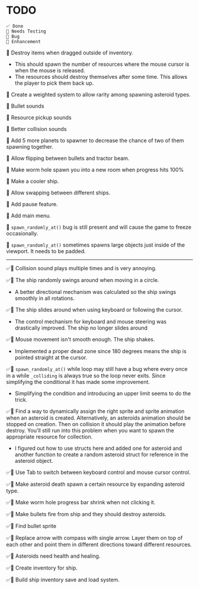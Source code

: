 # TODO

```
✅ Done
🧪 Needs Testing
🐞 Bug
💪 Enhancement
```

💪 Destroy items when dragged outside of inventory.

- This should spawn the number of resources where the mouse cursor is when the mouse is released.
- The resources should destroy themselves after some time. This allows the player to pick them back up.

💪 Create a weighted system to allow rarity among spawning asteroid types.

💪 Bullet sounds

💪 Resource pickup sounds

💪 Better collision sounds

💪 Add 5 more planets to spawner to decrease the chance of two of them spawning together.

💪 Allow flipping between bullets and tractor beam.

💪 Make worm hole spawn you into a new room when progress hits 100%

💪 Make a cooler ship.

💪 Allow swapping between different ships.

💪 Add pause feature.

💪 Add main menu.

🐞 `spawn_randomly_at()` bug is still present and will cause the game to freeze occasionally.

🐞 `spawn_randomly_at()` sometimes spawns large objects just inside of the viewport. It needs to be padded.

---

✅🐞 Collision sound plays multiple times and is very annoying.

✅🐞 The ship randomly swings around when moving in a circle.

- A better directional mechanism was calculated so the ship swings smoothly in all rotations.

✅🐞 The ship slides around when using keyboard or following the cursor.

- The control mechanism for keyboard and mouse steering was drastically improved. The ship no longer slides around

✅🐞 Mouse movement isn't smooth enough. The ship shakes.

- Implemented a proper dead zone since 180 degrees means the ship is pointed straight at the cursor.

✅🐞 `spawn_randomly_at()` while loop may still have a bug where every once in a while `_colliding` is always true so the loop never exits. Since simplifying the conditional it has made some improvement.

- Simplifying the condition and introducing an upper limit seems to do the trick.

✅🐞 Find a way to dynamically assign the right sprite and sprite animation when an asteroid is created. Alternatively, an asteroids animation should be stopped on creation. Then on collision it should play the animation before destroy. You'll still run into this problem when you want to spawn the appropriate resource for collection.

- I figured out how to use structs here and added one for asteroid and another function to create a random asteroid struct for reference in the asteroid object.

✅💪 Use Tab to switch between keyboard control and mouse cursor control.

✅💪 Make asteroid death spawn a certain resource by expanding asteroid type.

✅💪 Make worm hole progress bar shrink when not clicking it.

✅💪 Make bullets fire from ship and they should destroy asteroids.

✅💪 Find bullet sprite

✅💪 Replace arrow with compass with single arrow. Layer them on top of each other and point them in different directions toward different resources.

✅💪 Asteroids need health and healing.

✅💪 Create inventory for ship.

✅💪 Build ship inventory save and load system.
